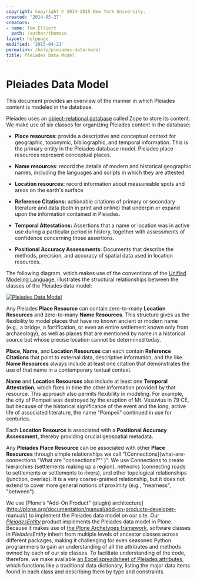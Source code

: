 ```yaml
---
copyright: Copyright © 2014-2015 New York University.
created: '2014-05-27'
creators:
- name: Tom Elliott
  path: /author/thomase
layout: helppage
modified: '2015-04-21'
permalink: /help/pleiades-data-model
title: Pleiades Data Model
---
```


#  Pleiades Data Model

This document provides an overview of the manner in which Pleiades content is
modeled in the database.

Pleiades uses an [object-relational
database](http://en.wikipedia.org/wiki/Object-relational_database) called Zope
to store its content. We make use of six classes for organizing Pleiades
content in the database:

* **Place resources**: provide a descriptive and conceptual context for geographic, toponymic, bibliographic, and temporal information. This is the primary entity in the Pleiades database model. Pleiades place resources represent conceptual places.

* **Name resources**: record the details of modern and historical geographic names, including the languages and scripts in which they are attested.

* **Location resources:** record information about measureable spots and areas on the earth's surface

* **Reference Citations:** actionable citations of primary or secondary literature and data (both in print and online) that underpin or expand upon the information contained in Pleiades.

* **Temporal Attestations:** Assertions that a name or location was in active use during a particular period in history, together with assessments of confidence concerning those assertions.

* **Positional Accuracy Assessments:** Documents that describe the methods, precision, and accuracy of spatial data used in location resources.

The following diagram, which makes use of the conventions of the [Unified
Modeling Language](http://en.wikipedia.org/wiki/Unified_Modeling_Language),
illustrates the structural relationships between the classes of the Pleiades
data model:

[![Pleiades Data
Model](images/pleiadesdd.jpg/image_preview)](images/pleiadesdd.jpg "Pleiades
Data Model" )

Any Pleiades **Place Resource** can contain zero-to-many **Location
Resources** and zero-to-many **Name Resources**. This structure gives us the
flexibility to model places that have no known ancient or modern name (e.g., a
bridge, a fortification, or even an entire settlement known only from
archaeology), as well as places that are mentioned by name in a historical
source but whose precise location cannot be determined today.

**Place, Name,** and **Location Resources** can each contain **Reference Citations** that point to external data, descriptive information, and the like. **Name Resources** always include at least one citation that demonstrates the use of that name in a contemporary textual context.

**Name** and **Location Resources** also include at least one **Temporal Attestation**, which fixes in time the other information provided by that resource. This approach also permits flexibility in modeling. For example, the city of Pompeii was destroyed by the eruption of Mt. Vesuvius in 79 CE, but because of the historical significance of the event and the long, active life of associated literature, the name "Pompeii" continued in use for centuries.

Each **Location Resource** is associated with a **Positional Accuracy
Assessment,** thereby providing crucial geospatial metadata.

Any **Pleiades Place Resource** can be associated with other **Place
Resources** through simple relationships we call "[Connections](what-are-
connections "What are "connections?"" )". We use Connections to create
hierarchies (settlements making up a region), networks (connecting roads to
settlements or settlements to rivers), and other topological relationships
(junction, overlap). It is a very coarse-grained relationship, but it does not
extend to cover more general notions of proximity (e.g., "nearness",
"between").

We use [Plone's "Add-On Product" (plugin)
architecture](http://plone.org/documentation/manual/add-on-products-developer-
manual/) to implement the Pleiades data model on our site. Our
_[PleiadesEntity](https://github.com/isawnyu/PleiadesEntity)_ product
implements the Pleiades data model in Plone. Because it makes use of [the
Plone Archetypes framework](http://plone.org/products/archetypes), software
classes in _PleiadesEntity_ inherit from multiple levels of ancestor classes
across different packages, making it challenging for even seasoned Python
programmers to gain an understanding of all the attributes and methods owned
by each of our six classes. To facilitate understanding of the code,
therefore, we make available [an Excel spreadsheet of Pleiades
attributes](files/pleiades-attributes-2014-05-30 "Pleiades Attributes
\(2014-05-30\)" ), which functions like a traditional data dictionary, listing
the major data items found in each class and describing them by type and
constraints.
